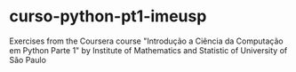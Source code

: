 # curso-python-pt1-imeusp
Exercises from the Coursera course "Introdução a Ciência da Computação em Python Parte 1" 
by Institute of Mathematics and Statistic of University of São Paulo
